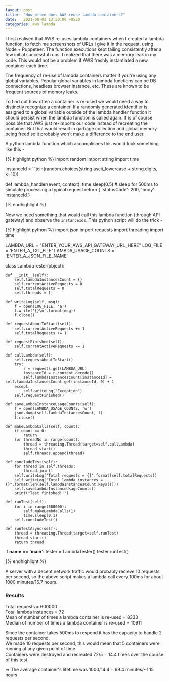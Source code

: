 ```yaml
---
layout: post
title:  "How often does AWS reuse lambda containers?"
date:   2021-08-03 13:30:00 +0530
categories: aws lambda
---
```

I first realised that AWS re-uses lambda containers when I created a lambda function, to fetch me screenshots of URLs I give it in the
request, using Node + Puppeteer. The function executions kept failing consistently after a few initial successful runs. I realized that there was a memory leak in my code. This would not be a problem if AWS freshly instantiated a new container each time.

The frequency of re-use of lambda containers matter if you're using any global variables. Popular global variables in lambda functions can be DB connections, headless browser instance, etc. These are known to be frequent sources of memory leaks.

To find out how often a container is re-used we would need a way to distinctly recognize a container. If a randomly generated identifier is assigned to a global variable outside of the lambda handler function it should persist when the lambda function is called again. It is of course possible that AWS just re-imports our code instead of recreating the container. But that would result in garbage collection and global memory being freed so it probably won't make a difference to the end user.

A python lambda function which accomplishes this would look something like this - 

{% highlight python %}
import random
import string
import time


instanceId = ''.join(random.choices(string.ascii_lowercase + string.digits, k=10))


def lambda_handler(event, context):
    time.sleep(0.5)  # sleep for 500ms to simulate processing a typical request
    return {
        'statusCode': 200,
        'body': instanceId
    }

{% endhighlight %}

Now we need something that would call this lambda function (through API gateway) and observe the `instanceIds`.
This python script will do the trick - 

{% highlight python %}
import json
import requests
import threading
import time


LAMBDA_URL = "ENTER_YOUR_AWS_API_GATEWAY_URL_HERE"
LOG_FILE = 'ENTER_A_TXT_FILE'
LAMBDA_USAGE_COUNTS = 'ENTER_A_JSON_FILE_NAME'


class LambdaTester(object):

    def __init__(self):
        self.lambdaInstancesCount = {}
        self.currentActiveRequests = 0
        self.totalRequests = 0
        self.threads = []

    def writeLog(self, msg):
        f = open(LOG_FILE, 'a')
        f.write('{}\n'.format(msg))
        f.close()

    def requestAboutToStart(self):
        self.currentActiveRequests += 1
        self.totalRequests += 1

    def requestFinished(self):
        self.currentActiveRequests -= 1

    def callLambda(self):
        self.requestAboutToStart()
        try:
            r = requests.get(LAMBDA_URL)
            instanceId = r.content.decode()
            self.lambdaInstancesCount[instanceId] = self.lambdaInstancesCount.get(instanceId, 0) + 1
        except:
            self.writeLog("Exception")
        self.requestFinished()

    def saveLambdaInstanceUsageCounts(self):
        f = open(LAMBDA_USAGE_COUNTS, 'w')
        json.dump(self.lambdaInstancesCount, f)
        f.close()

    def makeLambdaCalls(self, count):
        if count <= 0:
            return
        for threadNo in range(count):
            thread = threading.Thread(target=self.callLambda)
            thread.start()
            self.threads.append(thread)

    def concludeTest(self):
        for thread in self.threads:
            thread.join()
        self.writeLog("Total requests = {}".format(self.totalRequests))
        self.writeLog("Total lambda instances = {}".format(len(self.lambdaInstancesCount.keys())))
        self.saveLambdaInstanceUsageCounts()
        print("Test finished!!")

    def runTest(self):
        for i in range(600000):
            self.makeLambdaCalls(1)
            time.sleep(0.1)
        self.concludeTest()

    def runTestAsync(self):
        thread = threading.Thread(target=self.runTest)
        thread.start()
        return thread


if __name__ == '__main__':
    tester = LambdaTester()
    tester.runTest()

{% endhighlight %}

A server with a decent network traffic would probably recieve 10 requests per second, so the above script makes a lambda call every 100ms for about 1000 minutes/16.7 hours.

### Results
Total requests = 600000\
Total lambda instances = 72\
Mean of number of times a lambda container is re-used = 8333\
Median of number of times a lambda container is re-used = 10911

Since the container takes 500ms to respond it has the capacity to handle 2 requests per second.\
We made 10 requests per second, this would mean that 5 containers were running at any given point of time.\
Containers were destroyed and recreated 72/5 = 14.4 times over the course of this test.

=> The average container's lifetime was 1000/14.4 = 69.4 minutes/~1.15 hours

